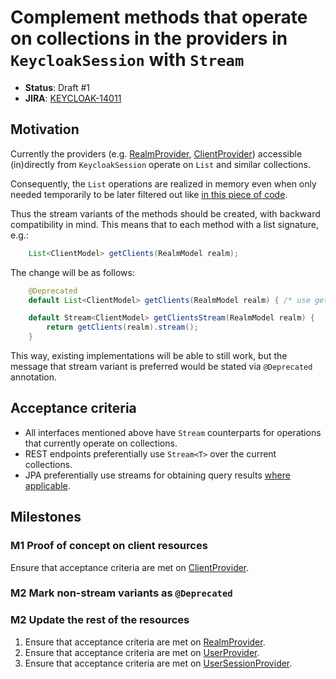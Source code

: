# Complement methods that operate on collections in the providers in `KeycloakSession` with `Stream`

* **Status**: Draft #1
* **JIRA**: [KEYCLOAK-14011](https://issues.redhat.com/browse/KEYCLOAK-14011)

## Motivation

Currently the providers (e.g. [RealmProvider](https://github.com/keycloak/keycloak/blob/9.0.3/server-spi/src/main/java/org/keycloak/models/RealmProvider.java), [ClientProvider](https://github.com/keycloak/keycloak/blob/9.0.3/server-spi/src/main/java/org/keycloak/models/ClientProvider.java)) accessible (in)directly from `KeycloakSession` operate on `List` and similar collections.

Consequently, the `List` operations are realized in memory even when only needed temporarily to be later filtered out like [in this piece of code](https://github.com/keycloak/keycloak/blob/9.0.3/services/src/main/java/org/keycloak/services/resources/admin/RealmAdminResource.java#L1198-L1202).

Thus the stream variants of the methods should be created, with backward compatibility in mind. This means that to each method with a list signature, e.g.:

```java
    List<ClientModel> getClients(RealmModel realm);
```

The change will be as follows:

```java
    @Deprecated
    default List<ClientModel> getClients(RealmModel realm) { /* use getClientsStream */ }

    default Stream<ClientModel> getClientsStream(RealmModel realm) {
        return getClients(realm).stream();
    }
```

This way, existing implementations will be able to still work, but the message that stream variant is preferred would be stated via `@Deprecated` annotation.

## Acceptance criteria

* All interfaces mentioned above have `Stream` counterparts for operations that currently operate on collections.
* REST endpoints preferentially use `Stream<T>` over the current collections.
* JPA preferentially use streams for obtaining query results [where applicable](https://thoughts-on-java.org/jpa-2-2s-new-stream-method-and-how-you-should-not-use-it/).



## Milestones

### M1 Proof of concept on client resources

Ensure that acceptance criteria are met on [ClientProvider](https://github.com/keycloak/keycloak/blob/9.0.3/server-spi/src/main/java/org/keycloak/models/ClientProvider.java).

### M2 Mark non-stream variants as `@Deprecated`

### M2 Update the rest of the resources

1. Ensure that acceptance criteria are met on [RealmProvider](https://github.com/keycloak/keycloak/blob/9.0.3/server-spi/src/main/java/org/keycloak/models/RealmProvider.java).
1. Ensure that acceptance criteria are met on [UserProvider](https://github.com/keycloak/keycloak/blob/9.0.3/server-spi/src/main/java/org/keycloak/models/UserProvider.java).
1. Ensure that acceptance criteria are met on [UserSessionProvider](https://github.com/keycloak/keycloak/blob/9.0.3/server-spi/src/main/java/org/keycloak/models/UserSessionProvider.java).
